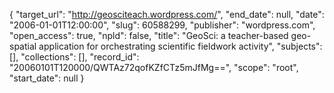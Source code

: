 {
  "target_url": "http://geosciteach.wordpress.com/", 
  "end_date": null, 
  "date": "2006-01-01T12:00:00", 
  "slug": 60588299, 
  "publisher": "wordpress.com", 
  "open_access": true, 
  "npld": false, 
  "title": "GeoSci: a teacher-based geo-spatial application for orchestrating scientific fieldwork activity", 
  "subjects": [], 
  "collections": [], 
  "record_id": "20060101T120000/QWTAz72qofKZfCTz5mJfMg==", 
  "scope": "root", 
  "start_date": null
}

